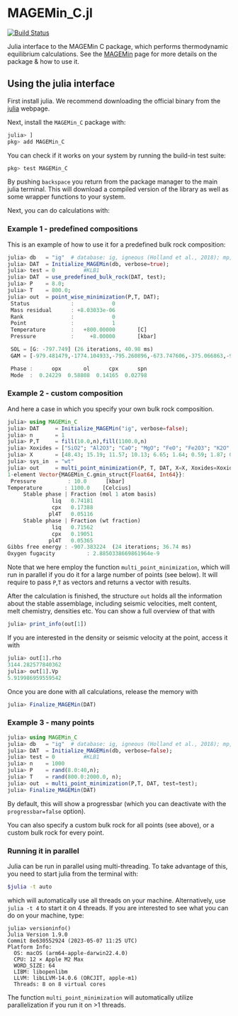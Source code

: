 # MAGEMin_C.jl

[![Build Status](https://github.com/ComputationalThermodynamics/MAGEMin_C.jl/workflows/CI/badge.svg)](https://github.com/ComputationalThermodynamics/MAGEMin_C.jl/actions)


Julia interface to the MAGEMin C package, which performs thermodynamic equilibrium calculations.
See the [MAGEMin](https://github.com/ComputationalThermodynamics/MAGEMin) page for more details on the package & how to use it.

## Using the julia interface 
First install julia. We recommend downloading the official binary from the [julia](julialang.org) webpage. 

Next, install the `MAGEMin_C` package with: 
```julia
julia> ]
pkg> add MAGEMin_C
```
You can check if it works on your system by running the build-in test suite:
```julia
pkg> test MAGEMin_C
```

By pushing `backspace` you return from the package manager to the main julia terminal. This will download a compiled version of the library as well as some wrapper functions to your system.

Next, you can do calculations with:
### Example 1 - predefined compositions
This is an example of how to use it for a predefined bulk rock composition:
```julia
julia> db   = "ig"  # database: ig, igneous (Holland et al., 2018); mp, metapelite (White et al 2014b)
julia> DAT  = Initialize_MAGEMin(db, verbose=true);
julia> test = 0         #KLB1
julia> DAT  = use_predefined_bulk_rock(DAT, test);
julia> P    = 8.0;
julia> T    = 800.0;
julia> out  = point_wise_minimization(P,T, DAT);
 Status             :            0 
 Mass residual      : +8.03033e-06
 Rank               :            0 
 Point              :            1 
 Temperature        :   +800.00000       [C] 
 Pressure           :     +8.00000       [kbar]

 SOL = [G: -797.749] (26 iterations, 40.98 ms)
 GAM = [-979.481479,-1774.104933,-795.260896,-673.747606,-375.066863,-917.567179,-829.994361,-1023.642804,-257.017193,-1308.294760]

 Phase :      opx       ol      cpx      spn 
 Mode  :  0.24229  0.58808  0.14165  0.02798 
```

### Example 2 - custom composition
And here a case in which you specify your own bulk rock composition. 
```julia
julia> using MAGEMin_C
julia> DAT     = Initialize_MAGEMin("ig", verbose=false);
julia> n       = 1
julia> P,T     = fill(10.0,n),fill(1100.0,n)
julia> Xoxides = ["SiO2"; "Al2O3"; "CaO"; "MgO"; "FeO"; "Fe2O3"; "K2O"; "Na2O"; "TiO2"; "Cr2O3"; "H2O"];
julia> X       = [48.43; 15.19; 11.57; 10.13; 6.65; 1.64; 0.59; 1.87; 0.68; 0.0; 3.0];
julia> sys_in  = "wt"    
julia> out     = multi_point_minimization(P, T, DAT, X=X, Xoxides=Xoxides, sys_in=sys_in)
1-element Vector{MAGEMin_C.gmin_struct{Float64, Int64}}:
 Pressure          : 10.0      [kbar]
Temperature       : 1100.0    [Celcius]
     Stable phase | Fraction (mol 1 atom basis) 
              liq   0.74181 
              cpx   0.17388 
             pl4T   0.05116 
     Stable phase | Fraction (wt fraction) 
              liq   0.71562 
              cpx   0.19051 
             pl4T   0.05365 
Gibbs free energy : -907.383224  (24 iterations; 36.74 ms)
Oxygen fugacity          : 2.8850338669861964e-9
```
Note that we here employ the function `multi_point_minimization`, which will run in parallel if you do it for a large number of points (see below). It will require to pass `P`,`T` as vectors and returns a vector with results.

After the calculation is finished, the structure `out` holds all the information about the stable assemblage, including seismic velocities, melt content, melt chemistry, densities etc.
You can show a full overview of that with
```julia
julia> print_info(out[1])
```
If you are interested in the density or seismic velocity at the point,  access it with
```julia
julia> out[1].rho
3144.282577840362
julia> out[1].Vp
5.919986959559542
```
Once you are done with all calculations, release the memory with
```julia
julia> Finalize_MAGEMin(DAT)
```


### Example 3 - many points

```julia
julia> using MAGEMin_C
julia> db   = "ig"  # database: ig, igneous (Holland et al., 2018); mp, metapelite (White et al 2014b)
julia> DAT  = Initialize_MAGEMin(db, verbose=false);
julia> test = 0         #KLB1
julia> n    = 1000 
julia> P    = rand(8.0:40,n);
julia> T    = rand(800.0:2000.0, n);
julia> out  = multi_point_minimization(P,T, DAT, test=test);
julia> Finalize_MAGEMin(DAT)
```
By default, this will show a progressbar (which you can deactivate with the `progressbar=false` option).

You can also specify a custom bulk rock for all points (see above), or a custom bulk rock for every point.

### Running it in parallel
Julia can be run in parallel using multi-threading. To take advantage of this, you need to start julia from the terminal with:
```bash
$julia -t auto
```
which will automatically use all threads on your machine. Alternatively, use `julia -t 4` to start it on 4 threads.
If you are interested to see what you can do on your machine, type:
```
julia> versioninfo()
Julia Version 1.9.0
Commit 8e630552924 (2023-05-07 11:25 UTC)
Platform Info:
  OS: macOS (arm64-apple-darwin22.4.0)
  CPU: 12 × Apple M2 Max
  WORD_SIZE: 64
  LIBM: libopenlibm
  LLVM: libLLVM-14.0.6 (ORCJIT, apple-m1)
  Threads: 8 on 8 virtual cores
``` 
The function `multi_point_minimization` will automatically utilize parallelization if you run it on >1 threads.
